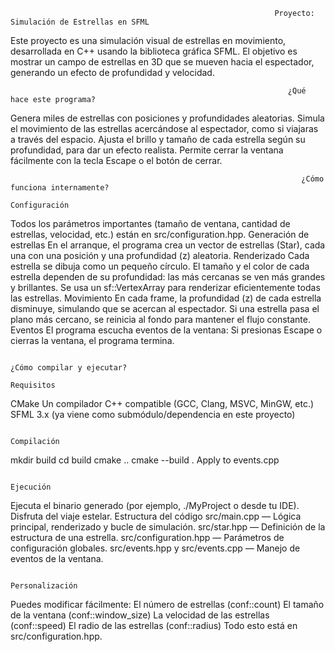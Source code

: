                                                                Proyecto: Simulación de Estrellas en SFML
Este proyecto es una simulación visual de estrellas en movimiento, desarrollada en C++ usando la biblioteca gráfica SFML. El objetivo es mostrar un campo de estrellas en 3D que se mueven hacia el espectador, generando un efecto de profundidad y velocidad.


                                                                  ¿Qué hace este programa?
Genera miles de estrellas con posiciones y profundidades aleatorias.
Simula el movimiento de las estrellas acercándose al espectador, como si viajaras a través del espacio.
Ajusta el brillo y tamaño de cada estrella según su profundidad, para dar un efecto realista.
Permite cerrar la ventana fácilmente con la tecla Escape o el botón de cerrar.

                                                                     ¿Cómo funciona internamente?
                                                                           Configuración
Todos los parámetros importantes (tamaño de ventana, cantidad de estrellas, velocidad, etc.) están en src/configuration.hpp.
Generación de estrellas
En el arranque, el programa crea un vector de estrellas (Star), cada una con una posición y una profundidad (z) aleatoria.
Renderizado
Cada estrella se dibuja como un pequeño círculo.
El tamaño y el color de cada estrella dependen de su profundidad: las más cercanas se ven más grandes y brillantes.
Se usa un sf::VertexArray para renderizar eficientemente todas las estrellas.
Movimiento
En cada frame, la profundidad (z) de cada estrella disminuye, simulando que se acercan al espectador.
Si una estrella pasa el plano más cercano, se reinicia al fondo para mantener el flujo constante.
Eventos
El programa escucha eventos de la ventana:
Si presionas Escape o cierras la ventana, el programa termina.

                                                                        ¿Cómo compilar y ejecutar?
                                                                        Requisitos
CMake
Un compilador C++ compatible (GCC, Clang, MSVC, MinGW, etc.)
SFML 3.x (ya viene como submódulo/dependencia en este proyecto)

                                                                        Compilación
   mkdir build
   cd build
   cmake ..
   cmake --build .
Apply to events.cpp

                                                                        Ejecución
Ejecuta el binario generado (por ejemplo, ./MyProject o desde tu IDE).
Disfruta del viaje estelar.
Estructura del código
src/main.cpp — Lógica principal, renderizado y bucle de simulación.
src/star.hpp — Definición de la estructura de una estrella.
src/configuration.hpp — Parámetros de configuración globales.
src/events.hpp y src/events.cpp — Manejo de eventos de la ventana.

                                                                     Personalización
Puedes modificar fácilmente:
El número de estrellas (conf::count)
El tamaño de la ventana (conf::window_size)
La velocidad de las estrellas (conf::speed)
El radio de las estrellas (conf::radius)
Todo esto está en src/configuration.hpp.

